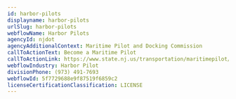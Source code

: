 ```yaml
---
id: harbor-pilots
displayname: harbor-pilots
urlSlug: harbor-pilots
webflowName: Harbor Pilots
agencyId: njdot
agencyAdditionalContext: Maritime Pilot and Docking Commission
callToActionText: Become a Maritime Pilot
callToActionLink: https://www.state.nj.us/transportation/maritimepilot/
webflowIndustry: Harbor Pilot
divisionPhone: (973) 491-7693
webflowId: 5f7729688e9f87519f6859c2
licenseCertificationClassification: LICENSE
---
```

